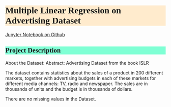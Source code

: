 <h1 style="background-color:BlanchedAlmond;font-family:Candara;">Multiple Linear Regression on Advertising Dataset</h1>

<a href="https://github.com/ace-it-n/Projects/blob/master/Multiple%20Linear%20Regression%20on%20Advertising%20Dataset/Multiple%20Linear%20Regression%20on%20Advertising%20Dataset.ipynb" target="_blank">Jupyter Notebook on Github</a>

<h2 style="background-color:Aquamarine;font-family:Candara;">Project Description</h2>

About the Dataset:
Abstract: Advertising Dataset from the book ISLR

The dataset contains statistics about the sales of a product in 200 different markets, together with advertising budgets in each of these markets for different media channels: TV, radio and newspaper. The sales are in thousands of units and the budget is in thousands of dollars.

There are no missing values in the Dataset.
